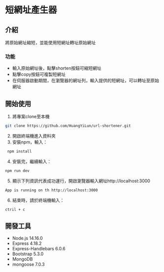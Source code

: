 # 短網址產生器

## 介紹
將原始網址縮短，並能使用短網址轉址原始網址


### 功能
- 輸入原始網址後，點擊shorten按鈕可縮短網址
- 點擊copy按鈕可複製短網址
- 在伺服器啟動期間，在瀏覽器的網址列，輸入提供的短網址，可以轉址至原始網址



## 開始使用
1. 將專案clone至本機
 ```bash
 git clone https://github.com/HuangYiLun/url-shortener.git
 ```
2. 開啟終端機進入資料夾
3. 安裝npm，輸入：
```bash
 npm install
```
4. 安裝完，繼續輸入：
```bash
npm run dev
```
5. 顯示下列資訊代表成功運行，開啟瀏覽器輸入網址http://localhost:3000
```bash
App is running on th http://localhost:3000
```
6. 結束時，請於終端機輸入：
```bash
ctril + c
```

## 開發工具

- Node.js 14.16.0
- Express 4.18.2
- Express-Handlebars 6.0.6
- Bootstrap 5.3.0
- MongoDB
- mongoose 7.0.3